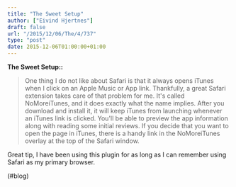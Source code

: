 ```yaml
---
title: "The Sweet Setup"
author: ["Eivind Hjertnes"]
draft: false
url: "/2015/12/06/The/4/737"
type: "post"
date: 2015-12-06T01:00:00+01:00
---
```


**The Sweet Setup::**

> One thing I do not like about Safari is that it always opens iTunes
> when I click on an Apple Music or App link. Thankfully, a great Safari
> extension takes care of that problem for me. It's called NoMoreiTunes,
> and it does exactly what the name implies. After you download and
> install it, it will keep iTunes from launching whenever an iTunes link
> is clicked. You'll be able to preview the app information along with
> reading some initial reviews. If you decide that you want to open the
> page in iTunes, there is a handy link in the NoMoreiTunes overlay at
> the top of the Safari window.

Great tip, I have been using this plugin for as long as I can remember
using Safari as my primary browser.

(#blog)
